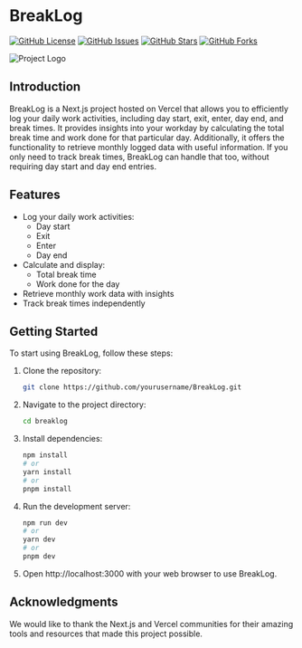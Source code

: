 # BreakLog

[![GitHub License](https://img.shields.io/github/license/yourusername/BreakLog)](https://github.com/yourusername/BreakLog/LICENSE)
[![GitHub Issues](https://img.shields.io/github/issues/yourusername/BreakLog)](https://github.com/yourusername/BreakLog/issues)
[![GitHub Stars](https://img.shields.io/github/stars/yourusername/BreakLog)](https://github.com/yourusername/BreakLog/stargazers)
[![GitHub Forks](https://img.shields.io/github/forks/yourusername/BreakLog)](https://github.com/yourusername/BreakLog/network)

![Project Logo](your-logo.png) <!-- If you have a project logo, include it here -->

## Introduction

BreakLog is a Next.js project hosted on Vercel that allows you to efficiently log your daily work activities, including day start, exit, enter, day end, and break times. It provides insights into your workday by calculating the total break time and work done for that particular day. Additionally, it offers the functionality to retrieve monthly logged data with useful information. If you only need to track break times, BreakLog can handle that too, without requiring day start and day end entries.

## Features

- Log your daily work activities:
  - Day start
  - Exit
  - Enter
  - Day end
- Calculate and display:
  - Total break time
  - Work done for the day
- Retrieve monthly work data with insights
- Track break times independently

## Getting Started

To start using BreakLog, follow these steps:

1. Clone the repository:

   ```bash
   git clone https://github.com/yourusername/BreakLog.git
   ```

2. Navigate to the project directory:

   ```bash
   cd breaklog
   ```

3. Install dependencies:

   ```bash
   npm install
   # or
   yarn install
   # or
   pnpm install
   ```

4. Run the development server:

   ```bash
   npm run dev
   # or
   yarn dev
   # or
   pnpm dev
   ```

5. Open http://localhost:3000 with your web browser to use BreakLog.

## Acknowledgments

We would like to thank the Next.js and Vercel communities for their amazing tools and resources that made this project possible.